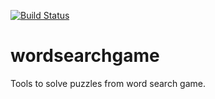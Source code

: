 [![Build Status](https://travis-ci.org/jolyonfaria/wordsearchgame.svg?branch=master)](https://travis-ci.org/jolyonfaria/wordsearchgame)
<br />

# wordsearchgame
Tools to solve puzzles from word search game.
